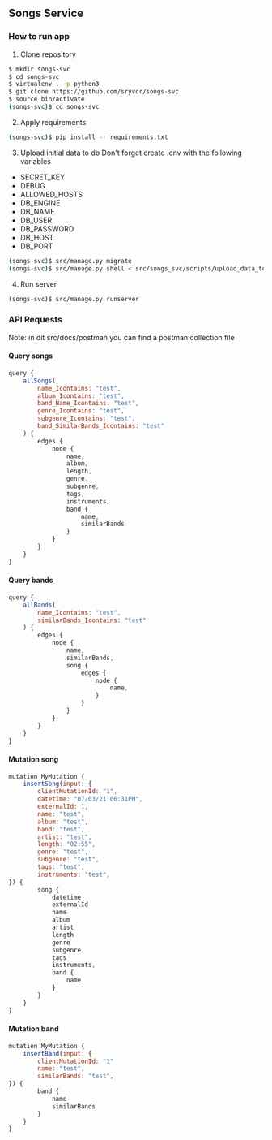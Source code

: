 ## Songs Service

### How to run app

1. Clone repository
```sh
$ mkdir songs-svc
$ cd songs-svc
$ virtualenv . -p python3
$ git clone https://github.com/sryvcr/songs-svc
$ source bin/activate
(songs-svc)$ cd songs-svc
```

2. Apply requirements
```sh
(songs-svc)$ pip install -r requirements.txt
```

3. Upload initial data to db
Don't forget create .env with the following variables  
- SECRET_KEY
- DEBUG
- ALLOWED_HOSTS
- DB_ENGINE
- DB_NAME
- DB_USER
- DB_PASSWORD
- DB_HOST
- DB_PORT
```sh
(songs-svc)$ src/manage.py migrate
(songs-svc)$ src/manage.py shell < src/songs_svc/scripts/upload_data_to_db.py
```

4. Run server
```sh
(songs-svc)$ src/manage.py runserver
```

### API Requests
Note: in dit src/docs/postman you can find a postman collection file

#### Query songs
```javascript
query {
    allSongs(
        name_Icontains: "test",
        album_Icontains: "test",
        band_Name_Icontains: "test",
        genre_Icontains: "test", 
        subgenre_Icontains: "test",
        band_SimilarBands_Icontains: "test"
    ) {
        edges {
            node {
                name,
                album,
                length,
                genre,
                subgenre,
                tags,
                instruments,
                band {
                    name,
                    similarBands
                }
            }
        }
    }
}
```

#### Query bands
```javascript
query {
    allBands(
        name_Icontains: "test",
        similarBands_Icontains: "test"
    ) {
        edges {
            node {
                name,
                similarBands,
                song {
                    edges {
                        node {
                            name,
                        }
                    }
                }
            }
        }
    }
}
```

#### Mutation song
```javascript
mutation MyMutation {
    insertSong(input: { 
        clientMutationId: "1",
        datetime: "07/03/21 06:31PM",
        externalId: 1,
        name: "test",
        album: "test",
        band: "test",
        artist: "test",
        length: "02:55",
        genre: "test",
        subgenre: "test",
        tags: "test",
        instruments: "test",
}) {
        song {
            datetime
            externalId
            name
            album
            artist
            length
            genre
            subgenre
            tags
            instruments,
            band {
                name
            }
        }
    }
}
```

#### Mutation band
```javascript
mutation MyMutation {
    insertBand(input: { 
        clientMutationId: "1"
        name: "test",
        similarBands: "test",
}) {
        band {
            name
            similarBands
        }
    }
}
```
